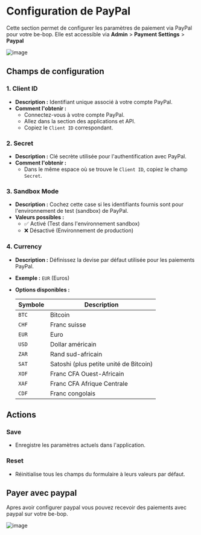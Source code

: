 # Configuration de PayPal

Cette section permet de configurer les paramètres de paiement via PayPal pour votre be-bop. Elle est accessible via **Admin** > **Payment Settings** > **Paypal**

![image](https://github.com/user-attachments/assets/67700d07-013e-4b4b-bc2e-53acc805a8e8)

## Champs de configuration

### **1. Client ID**

- **Description :** Identifiant unique associé à votre compte PayPal.
- **Comment l'obtenir :**
  - Connectez-vous à votre compte PayPal.
  - Allez dans la section des applications et API.
  - Copiez le `Client ID` correspondant.

### **2. Secret**

- **Description :** Clé secrète utilisée pour l'authentification avec PayPal.
- **Comment l'obtenir :**
  - Dans le même espace où se trouve le `Client ID`, copiez le champ `Secret`.

### **3. Sandbox Mode**

- **Description :** Cochez cette case si les identifiants fournis sont pour l'environnement de test (sandbox) de PayPal.
- **Valeurs possibles :**
  - ✅ Activé (Test dans l'environnement sandbox)
  - ❌ Désactivé (Environnement de production)

### **4. Currency**

- **Description :** Définissez la devise par défaut utilisée pour les paiements PayPal.
- **Exemple :** `EUR` (Euros)
- **Options disponibles :**

  | Symbole | Description                            |
  | ------- | -------------------------------------- |
  | `BTC`   | Bitcoin                                |
  | `CHF`   | Franc suisse                           |
  | `EUR`   | Euro                                   |
  | `USD`   | Dollar américain                       |
  | `ZAR`   | Rand sud-africain                      |
  | `SAT`   | Satoshi (plus petite unité de Bitcoin) |
  | `XOF`   | Franc CFA Ouest-Africain               |
  | `XAF`   | Franc CFA Afrique Centrale             |
  | `CDF`   | Franc congolais                        |

## Actions

### **Save**

- Enregistre les paramètres actuels dans l'application.

### **Reset**

- Réinitialise tous les champs du formulaire à leurs valeurs par défaut.

## Payer avec paypal

Apres avoir configurer paypal vous pouvez recevoir des paiements avec paypal sur votre be-bop.

![image](https://github.com/user-attachments/assets/6141cfbf-096e-4b61-b1d8-25f7423d4a4f)
